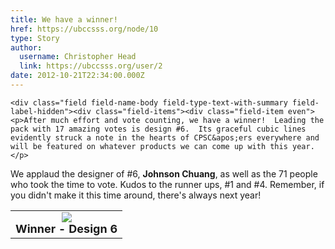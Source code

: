 ```yaml
---
title: We have a winner! 
href: https://ubccsss.org/node/10
type: Story
author:
  username: Christopher Head
  link: https://ubccsss.org/user/2
date: 2012-10-21T22:34:00.000Z
---
```



    <div class="field field-name-body field-type-text-with-summary field-label-hidden"><div class="field-items"><div class="field-item even"><p>After much effort and vote counting, we have a winner!  Leading the pack with 17 amazing votes is design #6.  Its graceful cubic lines evidently struck a note in the hearts of CPSC&apos;ers everywhere and will be featured on whatever products we can come up with this year.</p>
<p>We applaud the designer of #6, <b>Johnson Chuang</b>, as well as the 71 people who took the time to vote.  Kudos to the runner ups, #1 and #4.  Remember, if you didn&apos;t make it this time around, there&apos;s always next year!</p>
<table>
<tbody><tr>
<td colspan="3" align="center"><img src="/files/CSLogo_web.png"><br><b><font size="+1">Winner - Design 6</font></b></td>
</tr>
</tbody></table>
</div></div></div>    <footer>
          </footer>
    
